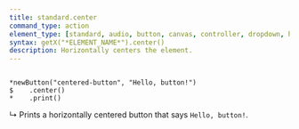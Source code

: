 ```yaml
---
title: standard.center
command_type: action
element_type: [standard, audio, button, canvas, controller, dropdown, html, image, mediarecorder, scale, text, textinput, tooltip, video, voicerecorder, youtube]
syntax: getX("*ELEMENT_NAME*").center()
description: Horizontally centers the element.
---
```


<pre><code class="language-diff-javascript diff-highlight">
*newButton("centered-button", "Hello, button!")
$    .center()
*    .print()
</code></pre>

↳ Prints a horizontally centered button that says `Hello, button!`.
